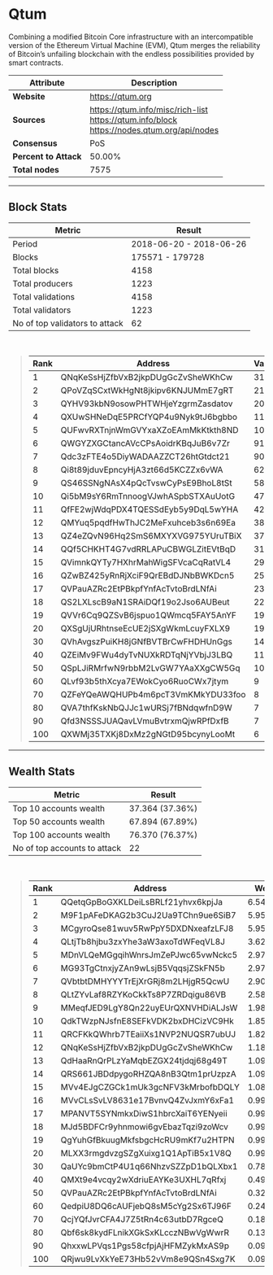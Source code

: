 # Qtum
Combining a modified Bitcoin Core infrastructure with an intercompatible version of the Ethereum Virtual Machine (EVM), Qtum merges the reliability of Bitcoin’s unfailing blockchain with the endless possibilities provided by smart contracts.<br/>

|Attribute|Description|
|---|---|
|**Website**|https://qtum.org|
|**Sources**|https://qtum.info/misc/rich-list<br/>https://qtum.info/block<br/>https://nodes.qtum.org/api/nodes|
|**Consensus**|PoS|
|**Percent to Attack**|50.00%|
|**Total nodes**|7575|

---
## Block Stats

|Metric|Result|
|---|---|
|Period|2018-06-20 - 2018-06-26|
|Blocks|175571 - 179728|
|Total blocks|4158|
|Total producers|1223|
|Total validations|4158|
|Total validators|1223|
|No of top validators to attack|62|

<br/>

> |Rank|Address|Validations|
> |---|---|---|
> |1|QNqKeSsHjZfbVxB2jkpDUgGcZvSheWKhCw|312|
> |2|QPoVZqSCxtWkHgNt8jkipv6KNJUMmE7gRT|215|
> |3|QYHV93kbN9osowPHTWHjeYzgrmZasdatov|200|
> |4|QXUwSHNeDqE5PRCfYQP4u9Nyk9tJ6bgbbo|118|
> |5|QUFwvRXTnjnWmGVYxaXZoEAmMkKtkth8ND|102|
> |6|QWGYZXGCtancAVcCPsAoidrKBqJuB6v7Zr|91|
> |7|Qdc3zFTE4o5DiyWADAAZZCT26htGtdct21|90|
> |8|Qi8t89jduvEpncyHjA3zt66d5KCZZx6vWA|62|
> |9|QS46SSNgNAsX4pQcTvswCyPsE9BhoL8tSt|58|
> |10|Qi5bM9sY6RmTnnoogVJwhASpbSTXAuUotG|47|
> |11|QfFE2wjWdqPDX4TQESSdEyb5y9DqL5wYHA|42|
> |12|QMYuq5pqdfHwThJC2MeFxuhceb3s6n69Ea|38|
> |13|QZ4eZQvN96Hq2SmS6MXYXVG975YUruTBiX|37|
> |14|QQf5CHKHT4G7vdRRLAPuCBWGLZitEVtBqD|31|
> |15|QVimnkQYTy7HXhrMahWigSFVcaCqRatVL4|29|
> |16|QZwBZ425yRnRjXciF9QrEBdDJNbBWKDcn5|25|
> |17|QVPauAZRc2EtPBkpfYnfAcTvtoBrdLNfAi|23|
> |18|QS2LXLscB9aN1SRAiDQf19o2Jso6AUBeut|22|
> |19|QVVr6Cq9QZSvB6jspuo1QWmcq5FAY5AnYF|19|
> |20|QXSgUjURhtnseEcUE2jSXgWkmLcuyFXLX9|19|
> |30|QVhAvgszPuiKH8jGNfBVTBrCwFHDHUnGgs|14|
> |40|QZEiMv9FWu4dyTvNUXkRDTqNjYVbjJ3LBQ|11|
> |50|QSpLJiRMrfwN9rbbM2LvGW7YAaXXgCW5Gq|10|
> |60|QLvf93b5thXcya7EWokCyo6RuoCWx7jtym|9|
> |70|QZFeYQeAWQHUPb4m6pcT3VmKMkYDU33foo|8|
> |80|QVA7thfKskNbQJJc1wURSj7fBNdqwfnD9W|7|
> |90|Qfd3NSSSJUAQavLVmuBvtrxmQjwRPfDxfB|7|
> |100|QXWMj35TXKj8DxMz2gNGtD95bcynyLooMt|6|

---
## Wealth Stats

|Metric|Result|
|---|---|
|Top 10 accounts wealth|37.364 (37.36%)|
|Top 50 accounts wealth|67.894 (67.89%)|
|Top 100 accounts wealth|76.370 (76.37%)|
|No of top accounts to attack|22|

<br/>

> |Rank|Address|Wealth|
> |---|---|---|
> |1|QQetqGpBoGXKLDeiLsBRLf21yhvx6kpjJa|6.547%|
> |2|M9F1pAFeDKAG2b3CuJ2Ua9TChn9ue6SiB7|5.958%|
> |3|MCgyroQse81wuv5RwPpY5DXDNxeafzLFJ8|5.958%|
> |4|QLtjTb8hjbu3zxYhe3aW3axoTdWFeqVL8J|3.622%|
> |5|MDnVLQeMGgqihWnrsJmZePJwc65vwNckc5|2.979%|
> |6|MG93TgCtnxjyZAn9wLsjB5VqqsjZSkFN5b|2.979%|
> |7|QVbtbtDMHYYYTrEjXrGRj8m2LHjgR5QcwU|2.901%|
> |8|QLtZYvLaf8RZYKoCkkTs8P7ZRDqigu86VB|2.582%|
> |9|MMeqfJED9LgY8Qn22uyEUrQXNVHDiALJsW|1.986%|
> |10|QdkTWzpNJsfnE8SEFkVDK2bxDHCizVC9Hk|1.851%|
> |11|QRCFKkQWhrb7TEaiiXs1NVP2NUQSR7ubUJ|1.826%|
> |12|QNqKeSsHjZfbVxB2jkpDUgGcZvSheWKhCw|1.182%|
> |13|QdHaaRnQrPLzYaMqbEZGX24tjdqj68g49T|1.092%|
> |14|QRS661JBDdpygoRHZQA8nB3Qtm1prUzpzA|1.092%|
> |15|MVv4EJgCZGCk1mUk3gcNFV3kMrbofbDQLY|1.089%|
> |16|MVvCLsSvLV8631e17BvnvQ4ZvJxmY6xFa1|0.9930%|
> |17|MPANVT5SYNmkxDiwS1hbrcXaiT6YENyeii|0.9930%|
> |18|MJd5BDFCr9yhnmowi6gvEbazTqzi9zoWcv|0.9930%|
> |19|QgYuhGfBkuugMkfsbgcHcRU9mKf7u2HTPN|0.9930%|
> |20|MLXX3rmgdvzgSZgXuixg1Q1ApTiB5x1V8Q|0.9930%|
> |30|QaUYc9bmCtP4U1q66NhzvSZZpD1bQLXbx1|0.7844%|
> |40|QMXt9e4vcqy2wXdriuEAYKe3UXHL7qRfxj|0.4973%|
> |50|QVPauAZRc2EtPBkpfYnfAcTvtoBrdLNfAi|0.3282%|
> |60|QedpiU8DQ6cAUFjebQ8sM5cYg2Sx6TJ96F|0.2483%|
> |70|QcjYQfJvrCFA4J7Z5tRn4c63utbD7RgceQ|0.1884%|
> |80|Qbf6sk8kydFLnikXGkSxKLcczNBwVgWwrR|0.1335%|
> |90|QhxxwLPVqs1Pgs58cfpjAjHFMZykMxAS9p|0.09930%|
> |100|QRjwu9LvXkYeE73Hb52vVm8e9QSn4Sxg7K|0.09380%|

